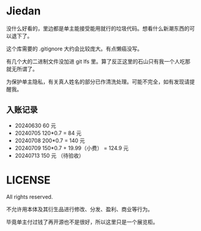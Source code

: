 # Jiedan

没什么好看的，里边都是单主能接受能用就行的垃圾代码。想看什么新潮东西的可以退下了。

这个库需要的 .gitignore 大约会比较庞大。有点懒癌没写。

有几个大的二进制文件没加进 git lfs 里。算了反正这里的石山只有我一个人吃那就无所谓了。

为保护单主隐私，有关真人姓名的部分已作清洗处理。可能不完全，如有发现请提醒我。

## 入账记录

- 20240630 60 元
- 20240705 120*0.7 = 84 元
- 20240708 200*0.7 = 140 元
- 20240709 150*0.7 + 19.99（小费） = 124.9 元
- 20240713 150 元 （待验收）

# LICENSE

All rights reserved.

不允许用本体及其衍生品进行修改、分发、盈利、商业等行为。

毕竟单主付过钱了再开源也不是很好，所以这里只是一个展览柜。